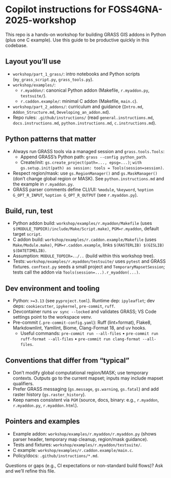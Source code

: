 # Copilot instructions for FOSS4GNA-2025-workshop

This repo is a hands-on workshop for building GRASS GIS addons in Python (plus one C example). Use this guide to be productive quickly in this codebase.

## Layout you’ll use

- `workshop/part_1_grass/`: intro notebooks and Python scripts (`my_grass_script.py`, `grass_tools.py`).
- `workshop/examples/`:
  - `r.myaddon/`: canonical Python addon (Makefile, `r.myaddon.py`, `testsuite/`).
  - `r.caddon.example/`: minimal C addon (Makefile, `main.c`).
- `workshop/part_2_addons/`: curriculum and guidance (`Intro.md`, `Addon_Structure.md`, `Developing_an_addon.md`).
- Repo rules: `.github/instructions/` (read `general.instructions.md`, `docs.instructions.md`, `python.instructions.md`, `c.instructions.md`).

## Python patterns that matter

- Always run GRASS tools via a managed session and `grass.tools.Tools`:
  - Append GRASS’s Python path: `grass --config python_path`.
  - Create/init: `gs.create_project(path=..., epsg=...)`; `with gs.setup.init(path) as session: tools = Tools(session=session)`.
- Respect region/mask: use `gs.RegionManager()` and `gs.MaskManager()` (don’t change global region or MASK). See `python.instructions.md` and the example in `r.myaddon.py`.
- GRASS parser comments define CLI/UI: `%module`, `%keyword`, `%option G_OPT_R_INPUT`, `%option G_OPT_R_OUTPUT` (see `r.myaddon.py`).

## Build, run, test

- Python addon build: `workshop/examples/r.myaddon/Makefile` (uses `$(MODULE_TOPDIR)/include/Make/Script.make)`, `PGM=r.myaddon`, default target `script`.
- C addon build: `workshop/examples/r.caddon.example/Makefile` (uses `Make/Module.make)`, `PGM=r.caddon.example`, links `$(RASTERLIB) $(GISLIB) $(DATETIMELIB)`.
- Assumption: `MODULE_TOPDIR=../..` (build within this workshop tree).
- Tests: `workshop/examples/r.myaddon/testsuite/` uses `pytest` and GRASS fixtures. `conftest.py` seeds a small project and `TemporaryMapsetSession`; tests call the addon via `Tools(session=...).r_myaddon(...)`.

## Dev environment and tooling

- Python: `>=3.13` (see `pyproject.toml`). Runtime dep: `ipyleaflet`; dev deps: `cookiecutter`, `ipykernel`, `pre-commit`, `ruff`.
- Devcontainer runs `uv sync --locked` and validates GRASS; VS Code settings point to the workspace venv.
- Pre-commit (`.pre-commit-config.yaml`): Ruff (lint+format), Flake8, Markdownlint, Yamllint, Biome, Clang-Format 18, and uv hooks.
  - Useful commands: `pre-commit run --all-files` • `pre-commit run ruff-format --all-files` • `pre-commit run clang-format --all-files`.

## Conventions that differ from “typical”

- Don’t modify global computational region/MASK; use temporary contexts. Outputs go to the current mapset; inputs may include mapset qualifiers.
- Prefer GRASS messaging (`gs.message`, `gs.warning`, `gs.fatal`) and add raster history (`gs.raster_history`).
- Keep names consistent via `PGM` (source, docs, binary: e.g., `r.myaddon`, `r.myaddon.py`, `r.myaddon.html`).

## Pointers and examples

- Example addon: `workshop/examples/r.myaddon/r.myaddon.py` (shows parser header, temporary map cleanup, region/mask guidance).
- Tests and fixtures: `workshop/examples/r.myaddon/testsuite/`.
- C example: `workshop/examples/r.caddon.example/main.c`.
- Policy/docs: `.github/instructions/*.md`.

Questions or gaps (e.g., CI expectations or non-standard build flows)? Ask and we’ll refine this file.
